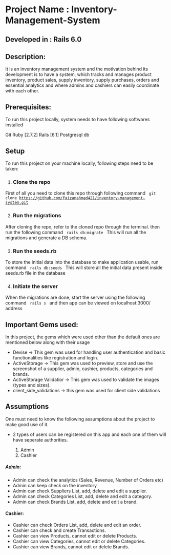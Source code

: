 # Project Name : Inventory-Management-System

## Developed in : Rails 6.0

## Description:
It is an inventory management system and the motivation behind its development is to have a system, which tracks and manages product inventory, product sales, supply inventory, supply purchases, orders  and essential analytics and where admins and cashiers can easily coordinate with each other.

## Prerequisites:
To run this project locally, system needs to have following softwares installed

Git
Ruby [2.7.2]
Rails [6.1]
Postgresql db

## Setup
To run this project on your machine locally, following steps need to be taken:
  1. ### Clone the repo
  First of all you need to clone this repo through following command
  <code> git clone https://github.com/faizanahmad421/inventory-management-system.git </code>

  2. ### Run the migrations
  After cloning the repo, refer to the cloned repo through the terminal. then run the following command
  <code> rails db:migrate </code>
  This will run all the migrations and generate a DB schema.

  3. ### Run the seeds.rb
  To store the initial data into the database to make application usable, run command
  <code> rails db:seeds </code>
  This will store all the initial data present inside seeds.rb file in the database

  4. ### Initiate the server
  When the migrations are done, start the server using the following command
  <code> rails s </code>
  and then app can be viewed on localhost:3000/ address

## Important Gems used:

In this project, the gems which were used other than the default ones are mentioned below along with their usage

* Devise -> This gem was used for handling user authentication and basic functionalities like registration and login.
* ActiveStorage -> This gem was used to preview, store and use the screenshot of a supplier, admin, cashier, products, categories and brands.
* ActiveStorage Validatior -> This gem was used to validate the images (types and sizes).
* client_side_validations -> this gem was used for client side validations

## Assumptions

One must need to know the following assumptions about the project to make good use of it.

* 2 types of users can be registered on this app and each one of them will have seperate authorities.

  1. Admin
  2. Cashier

##### Admin:

* Admin can check the analytics (Sales, Revenue, Number of Orders etc)
* Admin can keep check on the inventory
* Admin can check Suppliers List, add, delete and edit a supplier.
* Admin can check Categories List, add, delete and edit a category.
* Admin can check Brands List, add, delete and edit a brand.

#### Cashier:

* Cashier can check Orders List, add, delete and edit an order.
* Cashier can check and create Transactions.
* Cashier can view Products, cannot edit or delete Products.
* Cashier can view Categories, cannot edit or delete Categories.
* Cashier can view Brands, cannot edit or delete Brands.

